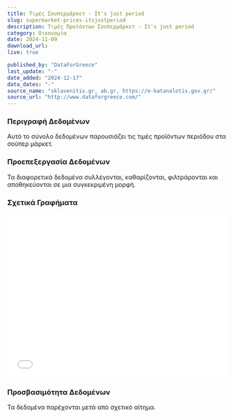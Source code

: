 ```yaml
---
title: Τιμές Σουπερμάρκετ - It's just period
slug: supermarket-prices-itsjustperiod
description: Τιμές Προϊόντων Σουπερμάρκετ - It's just period
category: Οικονομία
date: 2024-11-09
download_url: 
live: true

published_by: "DataForGreece"
last_update: "-"
date_added: "2024-12-17"
data_dates: "-"
source_name: "sklavenitis.gr, ab.gr, https://e-katanalotis.gov.gr/"
source_url: "http://www.dataforgreece.com/"
---
```


### Περιγραφή Δεδομένων
Αυτό το σύνολο δεδομένων παρουσιάζει τις τιμές προϊόντων περιόδου στα σούπερ μάρκετ.

### Προεπεξεργασία Δεδομένων
Τα διαφορετικά δεδομένα συλλέγονται, καθαρίζονται, φιλτράρονται και αποθηκεύονται σε μια συγκεκριμένη μορφή.

### Σχετικά Γραφήματα
<div class="pt-2">
<iframe 
    src="/charts/supermarket-prices-itsjustperiod/" 
    frameborder="0" 
    style="border: 0; width: 100%; aspect-ratio: 4 / 3;" 
    allowfullscreen>
</iframe>
</div>

### Προσβασιμότητα Δεδομένων 
Τα δεδομένα παρέχονται μετά από σχετικό αίτημα.



